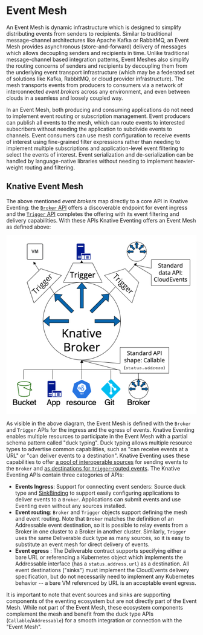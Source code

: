 # Event Mesh

An Event Mesh is dynamic infrastructure which is designed to simplify distributing events from senders to recipients.  Similar to traditional message-channel architectures like Apache Kafka or RabbitMQ, an Event Mesh provides asynchronous (store-and-forward) delivery of messages which allows decoupling senders and recipients in time.  Unlike traditional message-channel based integration patterns, Event Meshes also simplify the routing concerns of senders and recipients by decoupling them from the underlying event transport infrastructure (which may be a federated set of solutions like Kafka, RabbitMQ, or cloud provider infrastructure).  The mesh transports events from producers to consumers via a network of interconnected _event brokers_ across any environment, and even between clouds in a seamless and loosely coupled way.

In an Event Mesh, both producing and consuming applications do not need to implement event routing or subscription management.  Event producers can publish all events to the mesh, which can route events to interested subscribers without needing the application to subdivide events to channels.  Event consumers can use mesh configuration to receive events of interest using fine-grained filter expressions rather than needing to implement multiple subscriptions and application-level event filtering to select the events of interest.  Event serialization and de-serialization can be handled by language-native libraries without needing to implement heavier-weight routing and filtering.

## Knative Event Mesh

The above mentioned _event brokers_ map directly to a core API in Knative Eventing: the [`Broker` API](../brokers) offers a discoverable endpoint for event ingress and the [`Trigger` API](../triggers) completes the offering with its event filtering and delivery capabilities.  With these APIs Knative Eventing offers an Event Mesh as defined above:

![Raw Trace](images/mesh.png)

As visible in the above diagram, the Event Mesh is defined with the `Broker` and `Trigger` APIs for the ingress and the egress of events.  Knative Eventing enables multiple resources to participate in the Event Mesh with a partial schema pattern called "duck typing".  Duck typing allows multiple resource types to advertise common capabilities, such as "can receive events at a URL" or "can deliver events to a destination".  Knative Eventing uses these capabilities to offer [a pool of interoperable sources](../sources) for sending events to the `Broker` and [as destinations for `Trigger`-routed events](../triggers).  The Knative Eventing APIs contain three categories of APIs:

* **Events Ingress**: Support for connecting event senders: Source duck type and [SinkBinding](./custom-event-source/sinkbinding) to support easily configuring applications to deliver events to a `Broker`.  Applications can submit events and use Eventing even without any sources installed.
* **Event routing**: `Broker` and `Trigger` objects support defining the mesh and event routing.  Note that `Broker` matches the definition of an Addressable event destination, so it is possible to relay events from a Broker in one cluster to a Broker in another cluster.  Similarly, `Trigger` uses the same Deliverable duck type as many sources, so it is easy to substitute an event mesh for direct delivery of events.
* **Event egress** : The Deliverable contract supports specifying either a bare URL or referencing a Kubernetes object which implements the Addressable interface (has a `status.address.url`) as a destination.  All event destinations ("sinks") must implement the CloudEvents delivery specification, but do not necessarily need to implement any Kubernetes behavior -- a bare VM referenced by URL is an acceptable event egress.

It is important to note that event sources and sinks are supporting components of the eventing ecosystem but are not directly part of the Event Mesh.  While not part of the Event Mesh, these ecosystem components complement the mesh and benefit from the duck type APIs (`Callable`/`Addressable`) for a smooth integration or connection with the "Event Mesh".

